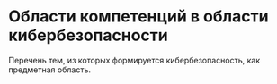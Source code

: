 # Области компетенций в области кибербезопасности

Перечень тем, из которых формируется кибербезопасность, как предметная область.